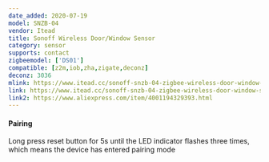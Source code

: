 ```yaml
---
date_added: 2020-07-19
model: SNZB-04
vendor: Itead
title: Sonoff Wireless Door/Window Sensor
category: sensor
supports: contact
zigbeemodel: ['DS01']
compatible: [z2m,iob,zha,zigate,deconz]
deconz: 3036
mlink: https://www.itead.cc/sonoff-snzb-04-zigbee-wireless-door-window-sensor.html
link: https://www.itead.cc/sonoff-snzb-04-zigbee-wireless-door-window-sensor.html
link2: https://www.aliexpress.com/item/4001194329393.html
---
```


#### Pairing
Long press reset button for 5s until the LED indicator flashes three times, which means the device has entered pairing mode
